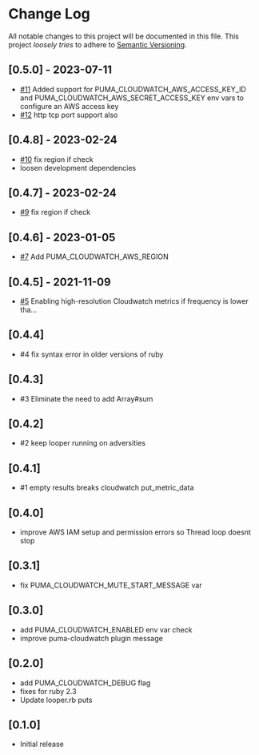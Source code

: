 # Change Log

All notable changes to this project will be documented in this file.
This project *loosely tries* to adhere to [Semantic Versioning](http://semver.org/).

## [0.5.0] - 2023-07-11
- [#11](https://github.com/tongueroo/puma-cloudwatch/pull/11) Added support for PUMA_CLOUDWATCH_AWS_ACCESS_KEY_ID and PUMA_CLOUDWATCH_AWS_SECRET_ACCESS_KEY env vars to configure an AWS access key
- [#12](https://github.com/tongueroo/puma-cloudwatch/pull/12) http tcp port support also

## [0.4.8] - 2023-02-24
- [#10](https://github.com/tongueroo/puma-cloudwatch/pull/10) fix region if check
- loosen development dependencies

## [0.4.7] - 2023-02-24
- [#9](https://github.com/tongueroo/puma-cloudwatch/pull/9) fix region if check

## [0.4.6] - 2023-01-05
- [#7](https://github.com/tongueroo/puma-cloudwatch/pull/7) Add PUMA_CLOUDWATCH_AWS_REGION

## [0.4.5] - 2021-11-09
- [#5](https://github.com/boltops-tools/puma-cloudwatch/pull/5) Enabling high-resolution Cloudwatch metrics if frequency is lower tha…

## [0.4.4]
- #4 fix syntax error in older versions of ruby

## [0.4.3]
- #3 Eliminate the need to add Array#sum

## [0.4.2]
- #2 keep looper running on adversities

## [0.4.1]
- #1 empty results breaks cloudwatch put_metric_data

## [0.4.0]
- improve AWS IAM setup and permission errors so Thread loop doesnt stop

## [0.3.1]
- fix PUMA_CLOUDWATCH_MUTE_START_MESSAGE var

## [0.3.0]
- add PUMA\_CLOUDWATCH\_ENABLED env var check
- improve puma-cloudwatch plugin message

## [0.2.0]
- add PUMA\_CLOUDWATCH\_DEBUG flag
- fixes for ruby 2.3
- Update looper.rb puts

## [0.1.0]
- Initial release
